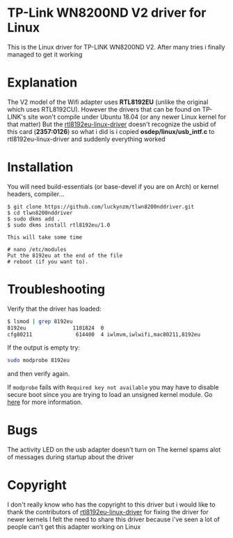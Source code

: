 # TP-Link WN8200ND V2 driver for Linux

This is the Linux driver for TP-LINK WN8200ND V2.  After many tries i finally managed to get it working

# Explanation

The V2 model of the Wifi adapter uses **RTL8192EU** (unlike the original which uses RTL8192CU). However the drivers that can be found on TP-LINK's site won't compile under Ubuntu 18.04 (or any newer Linux kernel for that matter) But the [rtl8192eu-linux-driver](https://github.com/Mange/rtl8192eu-linux-driver) doesn't recognize the usbid of this card (**2357:0126**) so what i did is i copied **osdep/linux/usb_intf.c** to rtl8192eu-linux-driver and suddenly everything worked

# Installation

You will need build-essentials (or base-devel if you are on Arch) or kernel headers, compiler...
   ```shell
   $ git clone https://github.com/luckynzm/tlwn8200nddriver.git
   $ cd tlwn8200nddriver
   $ sudo dkms add .
   $ sudo dkms install rtl8192eu/1.0
   
   This will take some time
   
   # nano /etc/modules
   Put the 8192eu at the end of the file
   # reboot (if you want to).

```

# Troubleshooting
Verify that the driver has loaded:
```bash
$ lsmod | grep 8192eu
8192eu               1101824  0
cfg80211              614400  4 iwlmvm,iwlwifi,mac80211,8192eu
```
If the output is empty try:
```bash
sudo modprobe 8192eu
```
and then verify again.

If `modprobe` fails with `Required key not available` you may have to disable secure boot since you are trying to
load an unsigned kernel module. Go [here](https://askubuntu.com/questions/762254/why-do-i-get-required-key-not-available-when-install-3rd-party-kernel-modules) for more information.

# Bugs
The activity LED on the usb adapter doesn't turn on
The kernel spams alot of messages during startup about the driver

# Copyright
I don't really know who has the copyright to this driver but i would like to thank the contributors of [rtl8192eu-linux-driver](https://github.com/Mange/rtl8192eu-linux-driver) for fixing the driver for newer kernels
I felt the need to share this driver because i've seen a lot of people can't get this adapter working on Linux
